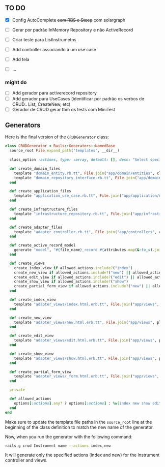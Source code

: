 ## TO DO

- [x] Config AutoComplete ~~com RBS e Steep~~ com solargraph
- [ ] Gerar por padrão InMemory Repository e não ActiveRecord
- [ ] Criar teste para ListInstrumetns
- [ ] Add controller associando à um use case
- [ ] Add tela
- [ ] ...


### might do

- [ ] Add gerador para activerecord repository
- [ ] Add gerador para UseCases (identificar por padrão os verbos de CRUD.. List<Entity>, CreateNew<Entity>, etc)
- [ ] Gerador de CRUD gerar tbm os tests com MiniTest

## Generators

Here is the final version of the `CRUDGenerator` class:

```ruby
class CRUDGenerator < Rails::Generators::NamedBase
  source_root File.expand_path('templates', __dir__)
  
  class_option :actions, type: :array, default: [], desc: "Select specific actions to generate (index, new, show, edit, create, update, destroy)"

  def create_domain_files
    template "domain_entity.rb.tt", File.join("app/domain/entities", class_path, "#{file_name}.rb")
    template "domain_repository_interface.rb.tt", File.join("app/domain/repositories", class_path, "#{file_name}_repository.rb")
  end

  def create_application_files
    template "application_use_case.rb.tt", File.join("app/application/use_cases", class_path, "#{file_name}", "#{file_name}_interactor.rb")
  end

  def create_infrastructure_files
    template "infrastructure_repository.rb.tt", File.join("app/infrastructure/repositories", class_path, "#{file_name}_repository.rb")
  end

  def create_adapter_files
    template "adapter_controller.rb.tt", File.join("app/controllers", class_path, "#{plural_file_name}_controller.rb") if allowed_actions.any?
  end

  def create_active_record_model
    generate "model", "#{file_name}_record #{attributes.map(&:to_s).join(' ')} --no-test-framework"
  end

  def create_views
    create_index_view if allowed_actions.include?("index")
    create_new_view if allowed_actions.include?("new") || allowed_actions.include?("create")
    create_edit_view if allowed_actions.include?("edit") || allowed_actions.include?("update")
    create_show_view if allowed_actions.include?("show")
    create_partial_form_view if allowed_actions.include?("new") || allowed_actions.include?("create") || allowed_actions.include?("edit") || allowed_actions.include?("update")
  end

  def create_index_view
    template "adapter_views/index.html.erb.tt", File.join("app/views", plural_file_name, "index.html.erb")
  end

  def create_new_view
    template "adapter_views/new.html.erb.tt", File.join("app/views", plural_file_name, "new.html.erb")
  end

  def create_edit_view
    template "adapter_views/edit.html.erb.tt", File.join("app/views", plural_file_name, "edit.html.erb")
  end

  def create_show_view
    template "adapter_views/show.html.erb.tt", File.join("app/views", plural_file_name, "show.html.erb")
  end

  def create_partial_form_view
    template "adapter_views/_form.html.erb.tt", File.join("app/views", plural_file_name, "_form.html.erb")
  end

  private

  def allowed_actions
    options[:actions].any? ? options[:actions] : %w[index new show edit create update destroy]
  end
end
```

Make sure to update the template file paths in the `source_root` line at the beginning of the class definition to match the new name of the generator.

Now, when you run the generator with the following command:

```sh
rails g crud Instrument name --actions index,new
```

It will generate only the specified actions (index and new) for the Instrument controller and views.